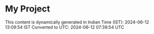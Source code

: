 # My Project

This content is dynamically generated in Indian Time (IST): 2024-06-12 13:09:54 IST
Converted to UTC: 2024-06-12 07:39:54 UTC
